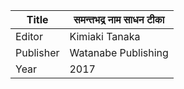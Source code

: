 |Title | समन्तभद्र नाम साधन टीका 
| --- | --- 
|Editor | Kimiaki Tanaka
|Publisher | Watanabe Publishing
|Year | 2017